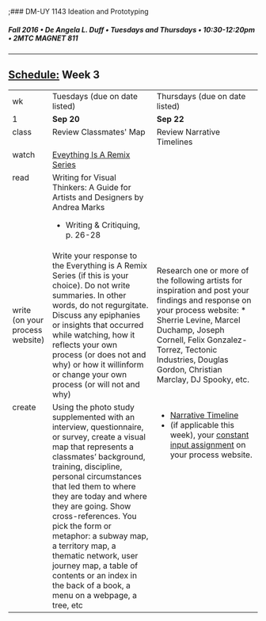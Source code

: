 ;### DM-UY 1143 Ideation and Prototyping
##### Fall 2016 • De Angela L. Duff • Tuesdays and Thursdays • 10:30-12:20pm • 2MTC MAGNET 811

---
## [Schedule:](schedule.md) Week 3


<table>
<tr>
<td>wk</td>
<td>Tuesdays (due on date listed)</td>
<td>Thursdays (due on date listed)</td>
</tr>
<tr>
  <td valign="top">1</td>
  <td valign="top" width="48%"><strong>Sep 20</strong></td>
  <td valign="top" width="48%"><strong>Sep 22</strong></td>
</tr>
<tr>
<td valign="top">class</td>
<td valign="top">Review Classmates' Map</td>

<!-- 2nd column class -->
<td valign="top" width="48%">Review Narrative Timelines</td>
 
</tr>

<!-- watch -->
<tr>
  <td valign="top">watch</td>
  <td><a href="http://everythingisaremix.info/watch-the-series" target="_blank">Eveything Is A Remix Series</a></td>
  <td></td> 
</tr>

<!-- read -->
<tr>
  <td valign="top">read</td> 
  <td>Writing for Visual Thinkers: A Guide for Artists and Designers by Andrea Marks
  <ul>
  <li>Writing &amp; Critiquing, p. 26-28</li>
  </ul></td>
  <td></td>
</tr>

<!-- write -->
<tr>
<td>write (on your process website)</td>
<td> Write your response to the Everything is A Remix Series (if this is your choice). Do not write summaries. In other words, do not regurgitate. Discuss any epiphanies or
insights that occurred while watching, how it reflects your own process (or does not and why) or how it willinform or change your own process (or will not and why)</td>
<td>Research one or more of the following artists for inspiration and post your findings and response on your process website:
* Sherrie Levine, Marcel Duchamp, Joseph Cornell, Felix Gonzalez-Torrez, Tectonic Industries, Douglas Gordon, Christian Marclay, DJ Spooky, etc.</td>
</tr>

<!-- create -->
<tr>
  <td valign="top">create</td>
  <td>Using the photo study supplemented with an interview, questionnaire, or survey, create a visual map that represents a classmates’ background, training, discipline, personal circumstances that led them to where they are today and where they are going. Show cross-references. You pick the form or metaphor: a subway map, a territory map, a thematic network, user journey map, a table of contents or an index in the back of a book, a menu on a webpage, a tree, etc</td>
  <td valign="top">
  <ul>
  <li><a href="narrative_timeline.md">Narrative Timeline</a></li>
  <li>(if applicable this week), your <a href="">constant input assignment</a> on your process website.
  </li>
  </ul></td>
</table>

